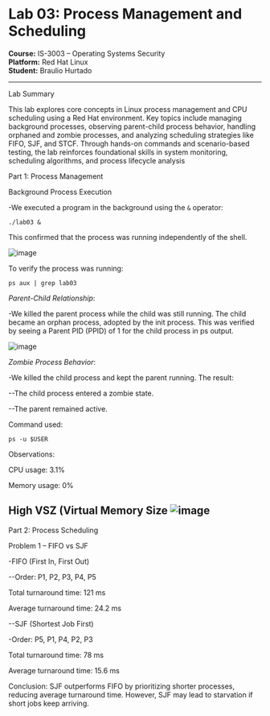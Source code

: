# Lab 03: Process Management and Scheduling

**Course:** IS-3003 – Operating Systems Security  
**Platform:** Red Hat Linux  
**Student:** Braulio Hurtado

---
Lab Summary

This lab explores core concepts in Linux process management and CPU scheduling using a Red Hat environment. Key topics include managing background processes, observing parent-child process behavior, handling orphaned and zombie processes, and analyzing scheduling strategies like FIFO, SJF, and STCF. Through hands-on commands and scenario-based testing, the lab reinforces foundational skills in system monitoring, scheduling algorithms, and process lifecycle analysis


Part 1: Process Management

Background Process Execution

-We executed a program in the background using the `&` operator:

    ./lab03 &

This confirmed that the process was running independently of the shell.

![image](https://github.com/user-attachments/assets/3025f0b4-74ef-42e9-b9e1-6ffb6f0f73c6)


To verify the process was running:

    ps aux | grep lab03



*Parent-Child Relationship*:

-We killed the parent process while the child was still running. The child became an orphan process, adopted by the init process. This was verified by seeing a Parent PID (PPID) of 1 for the child process in ps output.

![image](https://github.com/user-attachments/assets/a39a295e-4f7f-4395-bd22-5c29d14ab536)


*Zombie Process Behavior*:


-We killed the child process and kept the parent running. 
The result:

--The child process entered a zombie state.

--The parent remained active.

Command used:

    ps -u $USER

Observations:

CPU usage: 3.1%

Memory usage: 0%

High VSZ (Virtual Memory Size
![image](https://github.com/user-attachments/assets/495e6858-ae03-46b0-9ba2-049a0e25ec3b)
---
Part 2: Process Scheduling

Problem 1 – FIFO vs SJF

-FIFO (First In, First Out)

--Order: P1, P2, P3, P4, P5

Total turnaround time: 121 ms

Average turnaround time: 24.2 ms

--SJF (Shortest Job First)

-Order: P5, P1, P4, P2, P3

Total turnaround time: 78 ms

Average turnaround time: 15.6 ms

Conclusion:
SJF outperforms FIFO by prioritizing shorter processes, reducing average turnaround time. However, SJF may lead to starvation if short jobs keep arriving.
